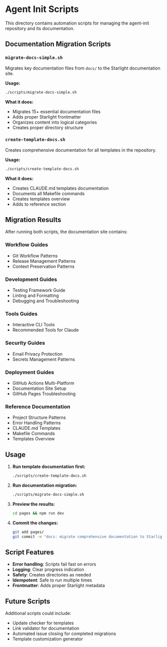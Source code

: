 # Agent Init Scripts

This directory contains automation scripts for managing the agent-init repository and its documentation.

## Documentation Migration Scripts

### `migrate-docs-simple.sh`
Migrates key documentation files from `docs/` to the Starlight documentation site.

**Usage:**
```bash
./scripts/migrate-docs-simple.sh
```

**What it does:**
- Migrates 15+ essential documentation files
- Adds proper Starlight frontmatter
- Organizes content into logical categories
- Creates proper directory structure

### `create-template-docs.sh`
Creates comprehensive documentation for all templates in the repository.

**Usage:**
```bash
./scripts/create-template-docs.sh
```

**What it does:**
- Creates CLAUDE.md templates documentation
- Documents all Makefile commands
- Creates templates overview
- Adds to reference section

## Migration Results

After running both scripts, the documentation site contains:

### Workflow Guides
- Git Workflow Patterns
- Release Management Patterns
- Context Preservation Patterns

### Development Guides
- Testing Framework Guide
- Linting and Formatting
- Debugging and Troubleshooting

### Tools Guides
- Interactive CLI Tools
- Recommended Tools for Claude

### Security Guides
- Email Privacy Protection
- Secrets Management Patterns

### Deployment Guides
- GitHub Actions Multi-Platform
- Documentation Site Setup
- GitHub Pages Troubleshooting

### Reference Documentation
- Project Structure Patterns
- Error Handling Patterns
- CLAUDE.md Templates
- Makefile Commands
- Templates Overview

## Usage

1. **Run template documentation first:**
   ```bash
   ./scripts/create-template-docs.sh
   ```

2. **Run documentation migration:**
   ```bash
   ./scripts/migrate-docs-simple.sh
   ```

3. **Preview the results:**
   ```bash
   cd pages && npm run dev
   ```

4. **Commit the changes:**
   ```bash
   git add pages/
   git commit -m "docs: migrate comprehensive documentation to Starlight site"
   ```

## Script Features

- **Error handling**: Scripts fail fast on errors
- **Logging**: Clear progress indication
- **Safety**: Creates directories as needed
- **Idempotent**: Safe to run multiple times
- **Frontmatter**: Adds proper Starlight metadata

## Future Scripts

Additional scripts could include:
- Update checker for templates
- Link validator for documentation
- Automated issue closing for completed migrations
- Template customization generator